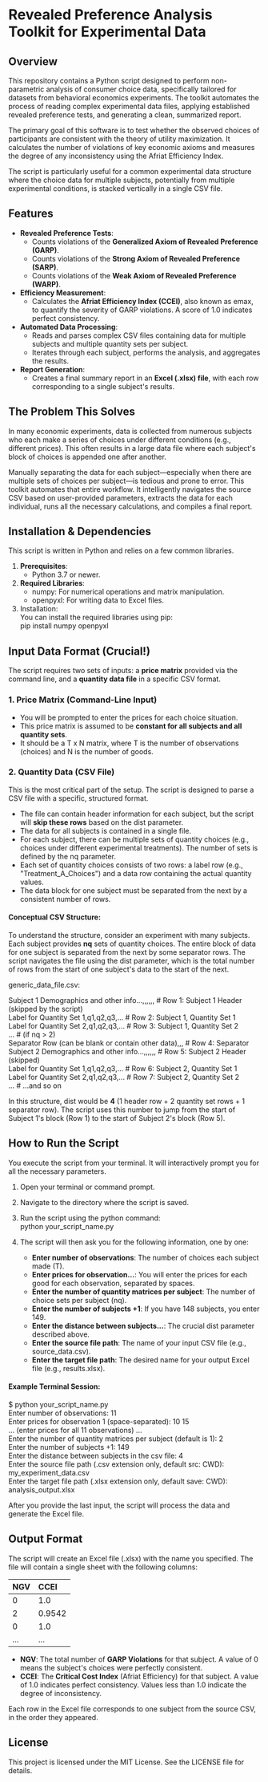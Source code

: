 
# **Revealed Preference Analysis Toolkit for Experimental Data**

## **Overview**

This repository contains a Python script designed to perform non-parametric analysis of consumer choice data, specifically tailored for datasets from behavioral economics experiments. The toolkit automates the process of reading complex experimental data files, applying established revealed preference tests, and generating a clean, summarized report.

The primary goal of this software is to test whether the observed choices of participants are consistent with the theory of utility maximization. It calculates the number of violations of key economic axioms and measures the degree of any inconsistency using the Afriat Efficiency Index.

The script is particularly useful for a common experimental data structure where the choice data for multiple subjects, potentially from multiple experimental conditions, is stacked vertically in a single CSV file.

## **Features**

* **Revealed Preference Tests**:  
  * Counts violations of the **Generalized Axiom of Revealed Preference (GARP)**.  
  * Counts violations of the **Strong Axiom of Revealed Preference (SARP)**.  
  * Counts violations of the **Weak Axiom of Revealed Preference (WARP)**.  
* **Efficiency Measurement**:  
  * Calculates the **Afriat Efficiency Index (CCEI)**, also known as emax, to quantify the severity of GARP violations. A score of 1.0 indicates perfect consistency.  
* **Automated Data Processing**:  
  * Reads and parses complex CSV files containing data for multiple subjects and multiple quantity sets per subject.  
  * Iterates through each subject, performs the analysis, and aggregates the results.  
* **Report Generation**:  
  * Creates a final summary report in an **Excel (.xlsx) file**, with each row corresponding to a single subject's results.

## **The Problem This Solves**

In many economic experiments, data is collected from numerous subjects who each make a series of choices under different conditions (e.g., different prices). This often results in a large data file where each subject's block of choices is appended one after another.

Manually separating the data for each subject—especially when there are multiple sets of choices per subject—is tedious and prone to error. This toolkit automates that entire workflow. It intelligently navigates the source CSV based on user-provided parameters, extracts the data for each individual, runs all the necessary calculations, and compiles a final report.

## **Installation & Dependencies**

This script is written in Python and relies on a few common libraries.

1. **Prerequisites**:  
   * Python 3.7 or newer.  
2. **Required Libraries**:  
   * numpy: For numerical operations and matrix manipulation.  
   * openpyxl: For writing data to Excel files.  
3. Installation:  
   You can install the required libraries using pip:  
   pip install numpy openpyxl

## **Input Data Format (Crucial\!)**

The script requires two sets of inputs: a **price matrix** provided via the command line, and a **quantity data file** in a specific CSV format.

### **1\. Price Matrix (Command-Line Input)**

* You will be prompted to enter the prices for each choice situation.  
* This price matrix is assumed to be **constant for all subjects and all quantity sets**.  
* It should be a T x N matrix, where T is the number of observations (choices) and N is the number of goods.

### **2\. Quantity Data (CSV File)**

This is the most critical part of the setup. The script is designed to parse a CSV file with a specific, structured format.

* The file can contain header information for each subject, but the script will **skip these rows** based on the dist parameter.  
* The data for all subjects is contained in a single file.  
* For each subject, there can be multiple sets of quantity choices (e.g., choices under different experimental treatments). The number of sets is defined by the nq parameter.  
* Each set of quantity choices consists of two rows: a label row (e.g., "Treatment\_A\_Choices") and a data row containing the actual quantity values.  
* The data block for one subject must be separated from the next by a consistent number of rows.

#### **Conceptual CSV Structure:**

To understand the structure, consider an experiment with many subjects. Each subject provides **nq** sets of quantity choices. The entire block of data for one subject is separated from the next by some separator rows. The script navigates the file using the dist parameter, which is the total number of rows from the start of one subject's data to the start of the next.

generic\_data\_file.csv:

Subject 1 Demographics and other info...,,,,,,  \# Row 1: Subject 1 Header (skipped by the script)  
Label for Quantity Set 1,q1,q2,q3,...          \# Row 2: Subject 1, Quantity Set 1  
Label for Quantity Set 2,q1,q2,q3,...          \# Row 3: Subject 1, Quantity Set 2  
...                                            \# (if nq \> 2\)  
Separator Row (can be blank or contain other data),,, \# Row 4: Separator  
Subject 2 Demographics and other info...,,,,,,  \# Row 5: Subject 2 Header (skipped)  
Label for Quantity Set 1,q1,q2,q3,...          \# Row 6: Subject 2, Quantity Set 1  
Label for Quantity Set 2,q1,q2,q3,...          \# Row 7: Subject 2, Quantity Set 2  
...                                            \# ...and so on

In this structure, dist would be **4** (1 header row \+ 2 quantity set rows \+ 1 separator row). The script uses this number to jump from the start of Subject 1's block (Row 1\) to the start of Subject 2's block (Row 5).

## **How to Run the Script**

You execute the script from your terminal. It will interactively prompt you for all the necessary parameters.

1. Open your terminal or command prompt.  
2. Navigate to the directory where the script is saved.  
3. Run the script using the python command:  
   python your\_script\_name.py

4. The script will then ask you for the following information, one by one:  
   * **Enter number of observations**: The number of choices each subject made (T).  
   * **Enter prices for observation...**: You will enter the prices for each good for each observation, separated by spaces.  
   * **Enter the number of quantity matrices per subject**: The number of choice sets per subject (nq).  
   * **Enter the number of subjects \+1**: If you have 148 subjects, you enter 149\.  
   * **Enter the distance between subjects...**: The crucial dist parameter described above.  
   * **Enter the source file path**: The name of your input CSV file (e.g., source\_data.csv).  
   * **Enter the target file path**: The desired name for your output Excel file (e.g., results.xlsx).

#### **Example Terminal Session:**

$ python your\_script\_name.py  
Enter number of observations: 11  
Enter prices for observation 1 (space-separated): 10 15  
... (enter prices for all 11 observations) ...  
Enter the number of quantity matrices per subject (default is 1): 2  
Enter the number of subjects \+1: 149  
Enter the distance between subjects in the csv file: 4  
Enter the source file path (.csv extension only, default src: CWD): my\_experiment\_data.csv  
Enter the target file path (.xlsx extension only, default save: CWD): analysis\_output.xlsx

After you provide the last input, the script will process the data and generate the Excel file.

## **Output Format**

The script will create an Excel file (.xlsx) with the name you specified. The file will contain a single sheet with the following columns:

| NGV | CCEI |
| :---- | :---- |
| 0 | 1.0 |
| 2 | 0.9542 |
| 0 | 1.0 |
| ... | ... |

* **NGV**: The total number of **GARP Violations** for that subject. A value of 0 means the subject's choices were perfectly consistent.  
* **CCEI**: The **Critical Cost Index** (Afriat Efficiency) for that subject. A value of 1.0 indicates perfect consistency. Values less than 1.0 indicate the degree of inconsistency.

Each row in the Excel file corresponds to one subject from the source CSV, in the order they appeared.

## **License**

This project is licensed under the MIT License. See the LICENSE file for details.

